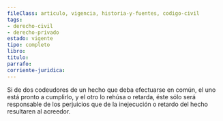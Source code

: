 ```yaml
---
fileClass: articulo, vigencia, historia-y-fuentes, codigo-civil
tags:
- derecho-civil
- derecho-privado
estado: vigente
tipo: completo
libro:
titulo:
parrafo:
corriente-juridica:
---
```

Si de dos codeudores de un hecho que deba efectuarse en común, el uno está pronto a cumplirlo, y el otro lo rehúsa o retarda, éste sólo será responsable de los perjuicios que de la inejecución o retardo del hecho resultaren al acreedor.